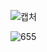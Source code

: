 ![캡처](https://user-images.githubusercontent.com/106229689/192713758-05d0f39c-2e32-440f-a7ea-16da6138e067.PNG)

![655](https://user-images.githubusercontent.com/106229689/192713822-a10d2780-67c0-48ef-8bca-825206bb90c4.PNG)
